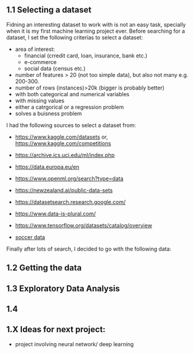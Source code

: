 ## 1.1 Selecting a dataset

Fidning an interesting dataset to work with is not an easy task, specially when it is my first machine learning project ever. Before searching for a dataset, I set the following criterias to select a dataset:

- area of interest:
	- financial (crredit card, loan, insurance, bank etc.) 
	- e-commerce
	- social data (census etc.)
- number of features > 20 (not too simple data), but also not many e.g. 200-300.
- number of rows (instances)>20k (bigger is probably better)
- with both categorical and numerical variables
- with missing values
- either a catrgorical or a regression problem
- solves a buisness problem

I had the following sources to select a dataset from:

- https://www.kaggle.com/datasets
or, 
https://www.kaggle.com/competitions

- https://archive.ics.uci.edu/ml/index.php

- https://data.europa.eu/en

- https://www.openml.org/search?type=data

- https://newzealand.ai/public-data-sets

- https://datasetsearch.research.google.com/

- https://www.data-is-plural.com/ 

- https://www.tensorflow.org/datasets/catalog/overview

- [soccer data](https://github.com/statsbomb/open-data)

Finally after lots of search, I decided to go with the following data:

## 1.2 Getting the data


## 1.3 Exploratory Data Analysis


## 1.4 

## 1.X Ideas for next project:

- project involving neural network/ deep learning
